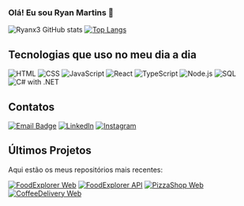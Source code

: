 ### Olá! Eu sou Ryan Martins 👋

![Ryanx3 GitHub stats](https://github-readme-stats.vercel.app/api?username=ryanx3&show_icons=true&theme=radical)
[![Top Langs](https://github-readme-stats.vercel.app/api/top-langs/?username=ryanx3&layout=compact&theme=radical)](https://github.com/ryanx3)

## Tecnologias que uso no meu dia a dia

<div>
  <img src="https://img.shields.io/badge/HTML-E34F26?style=for-the-badge&logo=html5&logoColor=white" alt="HTML" />
  <img src="https://img.shields.io/badge/CSS-1572B6?style=for-the-badge&logo=css3&logoColor=white" alt="CSS" />
  <img src="https://img.shields.io/badge/JavaScript-F7DF1E?style=for-the-badge&logo=javascript&logoColor=black" alt="JavaScript" />
  <img src="https://img.shields.io/badge/React-61DAFB?style=for-the-badge&logo=react&logoColor=black" alt="React" />
  <img src="https://img.shields.io/badge/TypeScript-3178C6?style=for-the-badge&logo=typescript&logoColor=white" alt="TypeScript" />
  <img src="https://img.shields.io/badge/Node.js-339933?style=for-the-badge&logo=node.js&logoColor=white" alt="Node.js" />
  <img src="https://img.shields.io/badge/SQL-003B57?style=for-the-badge&logo=sqlite&logoColor=white" alt="SQL" />
  <img src="https://img.shields.io/badge/C%23-239120?style=for-the-badge&logo=csharp&logoColor=white" alt="C# with .NET" />
</div>

## Contatos

[![Email Badge](https://img.shields.io/badge/Email-444?style=for-the-badge&logo=gmail&logoColor=white)](mailto:ryangabriel_cap@hotmail.com)
[![LinkedIn](https://img.shields.io/badge/LinkedIn-0077B5?style=for-the-badge&logo=linkedin&logoColor=white)](https://www.linkedin.com/in/ryan-martins-a8961821a/)
[![Instagram](https://img.shields.io/badge/Instagram-E4405F?style=for-the-badge&logo=instagram&logoColor=white)](https://www.instagram.com/ryan.gab/)

## Últimos Projetos

Aqui estão os meus repositórios mais recentes:

[![FoodExplorer Web](https://github-readme-stats.vercel.app/api/pin/?username=ryanx3&repo=food-explorer-frontend)](https://github.com/ryanx3/food-explorer-frontend)
[![FoodExplorer API](https://github-readme-stats.vercel.app/api/pin/?username=ryanx3&repo=food-explorer-api)](https://github.com/ryanx3/food-explorer-api)
[![PizzaShop Web](https://github-readme-stats.vercel.app/api/pin/?username=ryanx3&repo=pizzashop-web)](https://github.com/ryanx3/pizzashop-web)
[![CoffeeDelivery Web](https://github-readme-stats.vercel.app/api/pin/?username=ryanx3&repo=coffee-delivery)](https://github.com/ryanx3/coffee-delivery)

